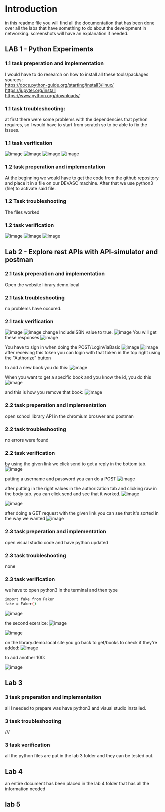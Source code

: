 # Introduction

in this readme file you will find all the documentation that has been done over all the labs that have something to do about the development in networking. screenshots will have an explanation if needed.

## LAB 1 - Python Experiments

### 1.1 task preperation and implementation

I would have to do research on how to install all these tools/packages
sources: <br>
https://docs.python-guide.org/starting/install3/linux/ <br>
https://jupyter.org/install <br>
https://www.python.org/downloads/

### 1.1 task troubleshooting:

at first there were some problems with the dependencies that python requires, so I would have to start from scratch so to be able to fix the issues.

### 1.1 task verification
![image](https://github.com/DennisRomeijnPXL/master/assets/73332330/243abfdc-e251-436f-8f8e-c24340883a67)
![image](https://github.com/DennisRomeijnPXL/master/assets/73332330/aebe1789-1c7c-482c-a3d6-437ab5528b3b)
![image](https://github.com/DennisRomeijnPXL/master/assets/73332330/6bbe6664-75f5-4b36-a5a9-c222ddafda18)
![image](https://github.com/DennisRomeijnPXL/master/assets/73332330/28e63db3-d2e8-46f6-9839-3dc6c8fcddb6)

### 1.2 task preperation and implementation

At the beginning we would have to get the code from the github repository and place it in a file on our DEVASC machine. After that we use python3 (file) to activate said file.

### 1.2 Task troubleshooting

The files worked

### 1.2 task verification
![image](https://github.com/DennisRomeijnPXL/master/assets/73332330/f3f759d2-720b-458c-9c35-3a221d090d15)
![image](https://github.com/DennisRomeijnPXL/master/assets/73332330/7f8e93e2-b6b5-4b30-be3d-fa44f4cea1df)
![image](https://github.com/DennisRomeijnPXL/master/assets/73332330/1615ee7b-1ade-483c-a6f8-81627fd9c125)

## Lab 2 - Explore rest APIs with API-simulator and postman

### 2.1 task preperation and implementation

Open the website library.demo.local

### 2.1 task troubleshooting

no problems have occured.

### 2.1 task verification
![image](https://github.com/DennisRomeijnPXL/master/assets/73332330/ecbeed52-c07c-4a6a-ad37-b75a6c88815b)
![image](https://github.com/DennisRomeijnPXL/master/assets/73332330/8d7bb564-6502-4d6e-a0ec-f983a9e2fd09)
change IncludeISBN value to true. 
![image](https://github.com/DennisRomeijnPXL/master/assets/73332330/0f447eda-2383-4db7-9bd4-6d3d387cb73e)
You will get these responses
![image](https://github.com/DennisRomeijnPXL/master/assets/73332330/1c843781-7580-4ca0-84c2-ca42b3106588)

You have to sign in when doing the POST/LoginViaBasic
![image](https://github.com/DennisRomeijnPXL/master/assets/73332330/fa2252aa-1544-4e87-afa8-1a6e1421f7a4)
![image](https://github.com/DennisRomeijnPXL/master/assets/73332330/a1f7bc70-c735-4c16-87f1-ec08e09e061a)
after receiving this token you can login with that token in the top right using the "Authorize" button 

to add a new book you do this:
![image](https://github.com/DennisRomeijnPXL/master/assets/73332330/1f9110dc-b99f-4928-919c-03e8a444902a)

When you want to get a specific book and you know the id, you do this
![image](https://github.com/DennisRomeijnPXL/master/assets/73332330/9ea5754e-5434-42cc-a511-e81ef562a753)

and this is how you remove that book:
![image](https://github.com/DennisRomeijnPXL/master/assets/73332330/30875325-b3fa-4cbd-a1f3-c01038bf8242)

### 2.2 task preperation and implementation

open school library API in the chromium broswer and postman

### 2.2 task troubleshooting

no errors were found

### 2.2 task verification

by using the given link we click send to get a reply in the bottom tab.
![image](https://github.com/DennisRomeijnPXL/master/assets/73332330/e8706b32-da2a-40a0-b7c9-5f21ec8bf1a5)

putting a username and password you can do a POST
![image](https://github.com/DennisRomeijnPXL/master/assets/73332330/69c5ae11-a8eb-4056-8fa8-1e3369593cfa)

after putting in the right values in the authorization tab and clicking raw in the body tab. you can click send and see that it worked.
![image](https://github.com/DennisRomeijnPXL/master/assets/73332330/6b7e67bc-0e5e-409c-870d-f557138b998d)

![image](https://github.com/DennisRomeijnPXL/master/assets/73332330/5766c49c-3252-4b4d-aa88-30ccdd9175ca)

after doing a GET request with the given link you can see that it's sorted in the way we wanted
![image](https://github.com/DennisRomeijnPXL/master/assets/73332330/ecd2fba0-dc84-4f76-8e2b-e1d1f8ef5963)

### 2.3 task preperation and implementation

open visual studio code and have python updated

### 2.3 task troubleshooting

none

### 2.3 task verification

we have to open python3 in the terminal and then type 
  ```sh
  import fake from Faker
  fake = Faker()
```
![image](https://github.com/DennisRomeijnPXL/master/assets/73332330/ff154c95-7378-451f-832b-dc44db79d994)
  
the second exersice:
![image](https://github.com/DennisRomeijnPXL/master/assets/73332330/e84afb99-fd3b-4da4-895e-08da4820ec0c)

![image](https://github.com/DennisRomeijnPXL/master/assets/73332330/8c6fd550-b730-40e9-a6fb-3b0588aac460)

on the library.demo.local site you go back to get/books to check if they're added:
![image](https://github.com/DennisRomeijnPXL/master/assets/73332330/dea5acd0-b69a-4a4a-9a17-e58c5dea336d)

to add another 100:

![image](https://github.com/DennisRomeijnPXL/master/assets/73332330/8631800e-f592-450d-9b71-941d095e164e)

## Lab 3 

### 3 task preperation and implementation

all I needed to prepare was have python3 and visual studio installed.

### 3 task troubleshooting

///

### 3 task verification

all the python files are put in the lab 3 folder and they can be tested out.

## Lab 4

an entire document has been placed in the lab 4 folder that has all the information needed

## lab 5 

